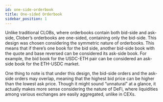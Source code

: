 ```yaml
---
id: one-side-orderbook
title: One-sided Orderbook
sidebar_position: 1
---
```


Unlike traditional CLOBs, where orderbooks contain both bid-side and ask-side, Clober’s orderbooks are one-sided, containing only the bid-side. This design was chosen considering the symmetric nature of orderbooks. This means that if there’s one book for the bid side, another bid-side book with the quote and base reversed can be considered its ask-side book. For example, the bid book for the USDC-ETH pair can be considered an ask-side book for the ETH-USDC market.

One thing to note is that under this design, the bid-side orders and the ask-side orders may overlap, meaning that the highest bid price can be higher than the lowest ask price. Though it might sound “unnatural” at a glance, it actually makes more sense considering the nature of DeFi, where liquidities among various exchanges are easily aggregated, unlike in CEXs.